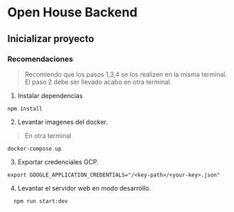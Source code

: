 # Open House Backend

## Inicializar proyecto

### Recomendaciones 

> Recomiendo que los pasos 1,3,4 se los realizen en la misma terminal.
> El paso 2 debe ser llevado acabo en otra terminal.



1. Instalar dependencias

```shell script
npm install
```

2. Levantar imagenes del docker.

> En otra terminal

```shell script
docker-compose up
```

3. Exportar credenciales GCP.

```shell script
export GOOGLE_APPLICATION_CREDENTIALS="/<key-path>/<your-key>.json"
```

4. Levantar el servidor web en modo desarrollo.

```shell script
  npm run start:dev
```